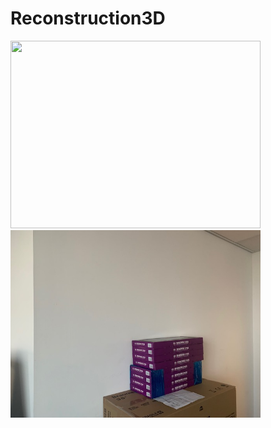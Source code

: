 # Reconstruction3D

<img src="./sample/sample.jpg" height="300" width="400">
<img src="./sample/sample2.jpg" height="300" width="400">